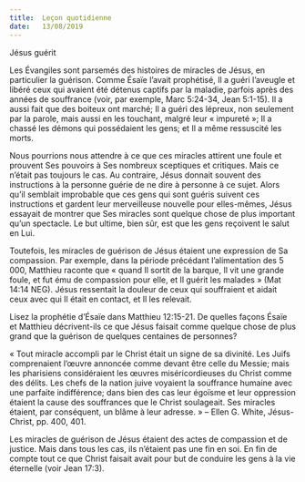 ```yaml
---
title:  Leçon quotidienne
date:   13/08/2019
---
```


Jésus guérit

Les Évangiles sont parsemés des histoires de miracles de Jésus, en particulier la guérison. Comme Ésaïe l’avait prophétisé, Il a guéri l’aveugle et libéré ceux qui avaient été détenus captifs par la maladie, parfois après des années de souffrance (voir, par exemple, Marc 5:24-34, Jean 5:1-15). Il a aussi fait que des boiteux ont marché; Il a guéri des lépreux, non seulement par la parole, mais aussi en les touchant, malgré leur « impureté »; Il a chassé les démons qui possédaient les gens; et Il a même ressuscité les morts.

Nous pourrions nous attendre à ce que ces miracles attirent une foule et prouvent Ses pouvoirs à Ses nombreux sceptiques et critiques. Mais ce n’était pas toujours le cas. Au contraire, Jésus donnait souvent des instructions à la personne guérie de ne dire à personne à ce sujet. Alors qu’il semblait improbable que ces gens qui sont guéris suivent ces instructions et gardent leur merveilleuse nouvelle pour elles-mêmes, Jésus essayait de montrer que Ses miracles sont quelque chose de plus important qu’un spectacle. Le but ultime, bien sûr, est que les gens reçoivent le salut en Lui.

Toutefois, les miracles de guérison de Jésus étaient une expression de Sa compassion. Par exemple, dans la période précédant l’alimentation des 5 000, Matthieu raconte que « quand Il sortit de la barque, Il vit une grande foule, et fut ému de compassion pour elle, et Il guérit les malades » (Mat 14:14 NEG). Jésus ressentait la douleur de ceux qui souffraient et aidait ceux avec qui Il était en contact, et Il les relevait.

Lisez la prophétie d’Ésaïe dans Matthieu 12:15-21. De quelles façons Ésaïe et Matthieu décrivent-ils ce que Jésus faisait comme quelque chose de plus grand que la guérison de quelques centaines de personnes?

« Tout miracle accompli par le Christ était un signe de sa divinité. Les Juifs comprenaient l’œuvre annoncée comme devant être celle du Messie; mais les pharisiens considéraient les œuvres miséricordieuses du Christ comme des délits. Les chefs de la nation juive voyaient la souffrance humaine avec une parfaite indifférence; dans bien des cas leur égoïsme et leur oppression étaient la cause des souffrances que le Christ soulageait. Ses miracles étaient, par conséquent, un blâme à leur adresse. » – Ellen G. White, Jésus-Christ, pp. 400, 401.

Les miracles de guérison de Jésus étaient des actes de compassion et de justice. Mais dans tous les cas, ils n’étaient pas une fin en soi. En fin de compte tout ce que Christ faisait avait pour but de conduire les gens à la vie éternelle (voir Jean 17:3). 